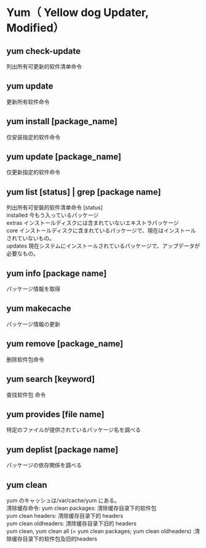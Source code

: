 
# Yum（ Yellow dog Updater, Modified）

## yum check-update

列出所有可更新的软件清单命令

## yum update

更新所有软件命令

## yum install [package_name]

仅安装指定的软件命令

## yum update [package_name]

仅更新指定的软件命令

## yum list [status] | grep [package name]

列出所有可安裝的软件清单命令
[status]\
installed 今もう入っているパッケージ\
extras インストールディスクには含まれていないエキストラパッケージ\
core インストールディスクに含まれているパッケージで、現在はインストールされていないもの。\
updates 現在システムにインストールされているパッケージで、アップデータが必要なもの。

## yum info [package name]

パッケージ情報を取得

## yum makecache

パッケージ情報の更新

## yum remove [package_name]

删除软件包命令

## yum search [keyword]

查找软件包 命令

## yum provides [file name]

特定のファイルが提供されているパッケージ名を調べる

## yum deplist [package name]

パッケージの依存関係を調べる

## yum clean

yum のキャッシュは/var/cache/yum にある。\
清除缓存命令:
yum clean packages: 清除缓存目录下的软件包\
yum clean headers: 清除缓存目录下的 headers\
yum clean oldheaders: 清除缓存目录下旧的 headers\
yum clean, yum clean all (= yum clean packages; yum clean oldheaders) :清除缓存目录下的软件包及旧的headers